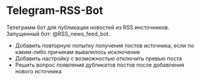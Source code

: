 # Telegram-RSS-Bot
Телеграмм бот для публикации новостей из RSS инсточников. Запущенный бот: @RSS_news_feed_bot.
- Добавить повторную попытку получения постов источника, если по каким-либо причинам вывалилось исключение
- Добавить настройку с возможностью отключить превью поста
- Решить вопрос появления дубликатов постов после добавления нового источника
